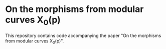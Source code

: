 # On the morphisms from modular curves X<sub>0</sub>(p) 

This repository contains code accompanying the paper "On the morphisms from modular curves X<sub>0</sub>(p)".
